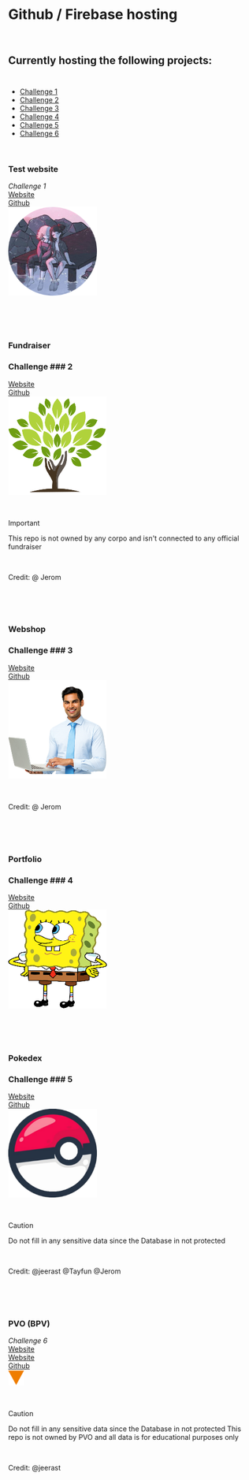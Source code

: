 # Github / Firebase hosting<br><br>

## Currently hosting the following projects:<br><br>
- [Challenge 1](#1)
- [Challenge 2](#2)
- [Challenge 3](#3)
- [Challenge 4](#4)
- [Challenge 5](#5)
- [Challenge 6](#PVO-(BPV))

<br>

### Test website<br>
*Challenge 1*<br>
[Website](https://tijl-pleuger-vista.github.io/website.github.io/public/test/)<br>
[Github](https://github.com/Tijl-Pleuger-Vista/project-1)<br>
![Test ICON](test.png)<br>

<br><br><br>

### Fundraiser<br>
### Challenge ### 2<br>
[Website](https://tijl-pleuger-vista.github.io/website.github.io/public/team-trees/)<br>
[Github](https://github.com/Tijl-Pleuger-Vista/project-2)<br>
![Funraiser ICON](teamtree.png)<br>

<br>

> [!IMPORTANT]
> This repo is not owned by any corpo and isn't connected to any official fundraiser

<br>

Credit: 
@ Jerom

<br><br><br>

### Webshop<br>
### Challenge ### 3<br>
[Website](https://tijl-pleuger-vista.github.io/website.github.io/public/webshop/)<br>
[Github](https://github.com/Tijl-Pleuger-Vista/project-3)<br>
![Webshop ICON](webshop.png)<br>

<br>

Credit: 
@ Jerom

<br><br><br>

### Portfolio<br>
### Challenge ### 4<br>
[Website](https://headbodyscript.github.io/ign-index)<br>
[Github](https://github.com/Tijl-Pleuger-Vista/project-4)<br>
![HeadBodyScript ICON](portfolio.png)<br>

<br><br><br>

### Pokedex<br>
### Challenge ### 5<br>
[Website](https://tijl-pleuger-vista.github.io/website.github.io/public/pokedex/)<br>
[Github](https://github.com/Tijl-Pleuger-Vista/project-5)<br>
![Pokemon ICON](pokedex.png)<br>

<br>

> [!CAUTION]
> Do not fill in any sensitive data since the Database in not protected

<br>

Credit: 
@jeerast @Tayfun @Jerom

<br><br><br>
<bl>

### PVO (BPV)<br>
*Challenge 6*<br>
[Website](https://tijl-pleuger-vista.github.io/website.github.io/public/leet-handbook/)<br>
[Website](https://tijl-pleuger-vista.github.io/website.github.io/public/leet-game/)<br>
[Github](https://github.com/Tijl-Pleuger-Vista/project-6)<br>
![PVO ICON](pvo.png)<br>

<br>

> [!CAUTION]
> Do not fill in any sensitive data since the Database in not protected
> This repo is not owned by PVO and all data is for educational purposes only

<br>

Credit: 
@jeerast
